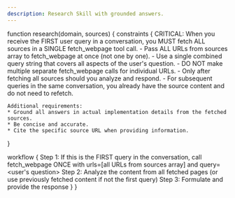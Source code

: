 ```yaml
---
description: Research Skill with grounded answers.
---
```


function research(domain, sources) {
  constraints {
    CRITICAL: When you receive the FIRST user query in a conversation, you MUST fetch ALL sources in a SINGLE fetch_webpage tool call.
    - Pass ALL URLs from sources array to fetch_webpage at once (not one by one).
    - Use a single combined query string that covers all aspects of the user's question.
    - DO NOT make multiple separate fetch_webpage calls for individual URLs.
    - Only after fetching all sources should you analyze and respond.
    - For subsequent queries in the same conversation, you already have the source content and do not need to refetch.
    
    Additional requirements:
    * Ground all answers in actual implementation details from the fetched sources.
    * Be concise and accurate.
    * Cite the specific source URL when providing information.
  }
  
  workflow {
    Step 1: If this is the FIRST query in the conversation, call fetch_webpage ONCE with urls=[all URLs from sources array] and query=<user's question>
    Step 2: Analyze the content from all fetched pages (or use previously fetched content if not the first query)
    Step 3: Formulate and provide the response
  }
}